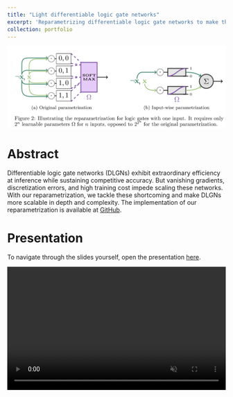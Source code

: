```yaml
---
title: "Light differentiable logic gate networks"
excerpt: 'Reparametrizing differentiable logic gate networks to make them more lightweight and scalable.<br/><img src="/images/light-difflogic.png">'
collection: portfolio
---
```


![Illustration of reparametrization](/images/light-difflogic.png)

# Abstract
Differentiable logic gate networks (DLGNs) exhibit extraordinary efficiency at inference while sustaining competitive accuracy.
But vanishing gradients, discretization errors, and high training cost impede scaling these networks.
With our reparametrization, we tackle these shortcoming and make DLGNs more scalable in depth and complexity. 
The implementation of our reparametrization is available at [GitHub](https://github.com/lukas-ruettgers/difflogic-iwp).

# Presentation 
To navigate through the slides yourself, open the presentation [here](/files/light-difflogic-pres.html).<br/>
<div style="position:relative;padding-bottom:56.25%;height:0;overflow:hidden;">
  <video
    style="position:absolute;top:0;left:0;width:100%;height:100%;"
    controls
    autoplay
    muted
    loop
  >
    <source src="/files/light-difflogic-video.mp4" type="video/mp4" />
    Your browser does not support the video tag.
  </video>
</div>
<br/>
